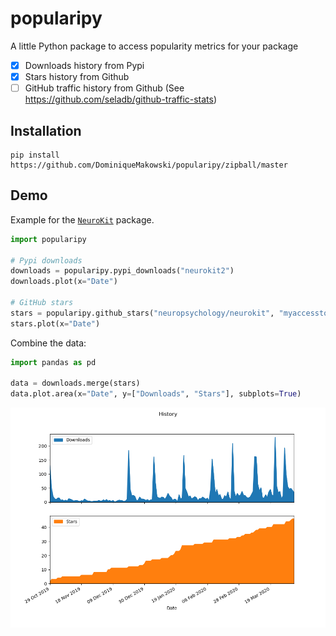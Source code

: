 # popularipy
A little Python package to access popularity metrics for your package

- [x] Downloads history from Pypi
- [x] Stars history from Github
- [ ] GitHub traffic history from Github (See https://github.com/seladb/github-traffic-stats)

## Installation

```
pip install https://github.com/DominiqueMakowski/popularipy/zipball/master
```

## Demo

Example for the [`NeuroKit`](https://github.com/neuropsychology/NeuroKit) package.
```python
import popularipy

# Pypi downloads
downloads = popularipy.pypi_downloads("neurokit2")
downloads.plot(x="Date")

# GitHub stars
stars = popularipy.github_stars("neuropsychology/neurokit", "myaccesstoken")
stars.plot(x="Date")
```

Combine the data:

```python
import pandas as pd

data = downloads.merge(stars)
data.plot.area(x="Date", y=["Downloads", "Stars"], subplots=True)
```

![](demo.png)
